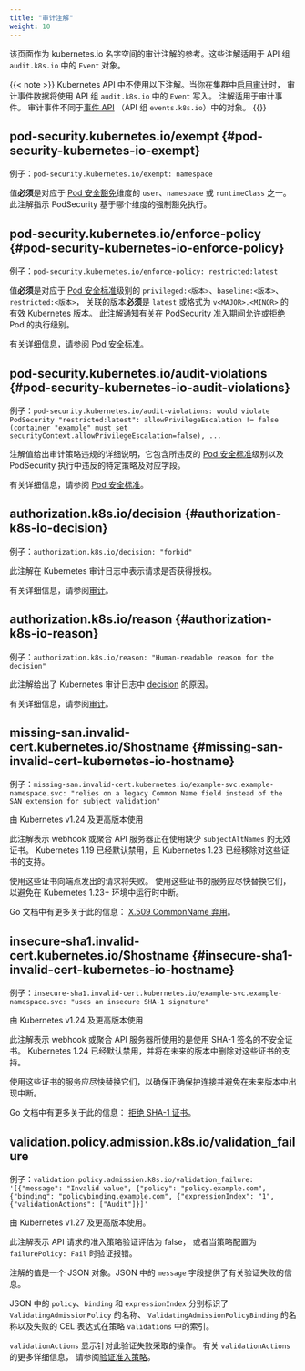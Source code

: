 ```yaml
---
title: "审计注解"
weight: 10
---
```


该页面作为 kubernetes.io 名字空间的审计注解的参考。这些注解适用于 API 组
`audit.k8s.io` 中的 `Event` 对象。

{{< note >}}
Kubernetes API 中不使用以下注解。当你在集群中[启用审计](/zh-cn/docs/tasks/debug/debug-cluster/audit/)时，
审计事件数据将使用 API 组 `audit.k8s.io` 中的 `Event` 写入。
注解适用于审计事件。
审计事件不同于[事件 API](/zh-cn/docs/reference/kubernetes-api/cluster-resources/event-v1/)
（API 组 `events.k8s.io`）中的对象。
{{</note>}}

## pod-security.kubernetes.io/exempt {#pod-security-kubernetes-io-exempt}

例子：`pod-security.kubernetes.io/exempt: namespace`

值**必须**是对应于 [Pod 安全豁免](/zh-cn/docs/concepts/security/pod-security-admission/#exemptions)维度的 
`user`、`namespace` 或 `runtimeClass` 之一。
此注解指示 PodSecurity 基于哪个维度的强制豁免执行。

## pod-security.kubernetes.io/enforce-policy {#pod-security-kubernetes-io-enforce-policy}

例子：`pod-security.kubernetes.io/enforce-policy: restricted:latest`

值**必须**是对应于 [Pod 安全标准](/zh-cn/docs/concepts/security/pod-security-standards)级别的
`privileged:<版本>`、`baseline:<版本>`、`restricted:<版本>`，
关联的版本**必须**是 `latest` 或格式为 `v<MAJOR>.<MINOR>` 的有效 Kubernetes 版本。
此注解通知有关在 PodSecurity 准入期间允许或拒绝 Pod 的执行级别。

有关详细信息，请参阅 [Pod 安全标准](/zh-cn/docs/concepts/security/pod-security-standards/)。

## pod-security.kubernetes.io/audit-violations {#pod-security-kubernetes-io-audit-violations}

例子：`pod-security.kubernetes.io/audit-violations: would violate
PodSecurity "restricted:latest": allowPrivilegeEscalation != false (container
"example" must set securityContext.allowPrivilegeEscalation=false), ...`

注解值给出审计策略违规的详细说明，它包含所违反的
[Pod 安全标准](/zh-cn/docs/concepts/security/pod-security-standards/)级别以及
PodSecurity 执行中违反的特定策略及对应字段。

有关详细信息，请参阅 [Pod 安全标准](/zh-cn/docs/concepts/security/pod-security-standards/)。

## authorization.k8s.io/decision {#authorization-k8s-io-decision}

例子：`authorization.k8s.io/decision: "forbid"`

此注解在 Kubernetes 审计日志中表示请求是否获得授权。

有关详细信息，请参阅[审计](/zh-cn/docs/tasks/debug/debug-cluster/audit/)。

## authorization.k8s.io/reason {#authorization-k8s-io-reason}

例子：`authorization.k8s.io/reason: "Human-readable reason for the decision"`

此注解给出了 Kubernetes 审计日志中 [decision](#authorization-k8s-io-decision) 的原因。

有关详细信息，请参阅[审计](/zh-cn/docs/tasks/debug/debug-cluster/audit/)。

## missing-san.invalid-cert.kubernetes.io/$hostname {#missing-san-invalid-cert-kubernetes-io-hostname}

例子：`missing-san.invalid-cert.kubernetes.io/example-svc.example-namespace.svc: "relies on a legacy Common Name field instead of the SAN extension for subject validation"`

由 Kubernetes v1.24 及更高版本使用

此注解表示 webhook 或聚合 API 服务器正在使用缺少 `subjectAltNames` 的无效证书。
Kubernetes 1.19 已经默认禁用，且 Kubernetes 1.23 已经移除对这些证书的支持。

使用这些证书向端点发出的请求将失败。
使用这些证书的服务应尽快替换它们，以避免在 Kubernetes 1.23+ 环境中运行时中断。

Go 文档中有更多关于此的信息：
[X.509 CommonName 弃用](https://go.dev/doc/go1.15#commonname)。

## insecure-sha1.invalid-cert.kubernetes.io/$hostname {#insecure-sha1-invalid-cert-kubernetes-io-hostname}


例子：`insecure-sha1.invalid-cert.kubernetes.io/example-svc.example-namespace.svc: "uses an insecure SHA-1 signature"`

由 Kubernetes v1.24 及更高版本使用

此注解表示 webhook 或聚合 API 服务器所使用的是使用 SHA-1 签名的不安全证书。
Kubernetes 1.24 已经默认禁用，并将在未来的版本中删除对这些证书的支持。

使用这些证书的服务应尽快替换它们，以确保正确保护连接并避免在未来版本中出现中断。

Go 文档中有更多关于此的信息：
[拒绝 SHA-1 证书](https://go.dev/doc/go1.18#sha1)。

## validation.policy.admission.k8s.io/validation_failure

例子：`validation.policy.admission.k8s.io/validation_failure:
'[{"message": "Invalid value", {"policy": "policy.example.com",
{"binding": "policybinding.example.com", {"expressionIndex": "1",
{"validationActions": ["Audit"]}]'`

由 Kubernetes v1.27 及更高版本使用。

此注解表示 API 请求的准入策略验证评估为 false，
或者当策略配置为 `failurePolicy: Fail` 时验证报错。

注解的值是一个 JSON 对象。JSON 中的 `message`
字段提供了有关验证失败的信息。

JSON 中的 `policy`、`binding` 和 `expressionIndex`
分别标识了 `ValidatingAdmissionPolicy` 的名称、
`ValidatingAdmissionPolicyBinding` 的名称以及失败的
CEL 表达式在策略 `validations` 中的索引。

`validationActions` 显示针对此验证失败采取的操作。
有关 `validationActions` 的更多详细信息，
请参阅[验证准入策略](/zh-cn/docs/reference/access-authn-authz/validating-admission-policy/)。

